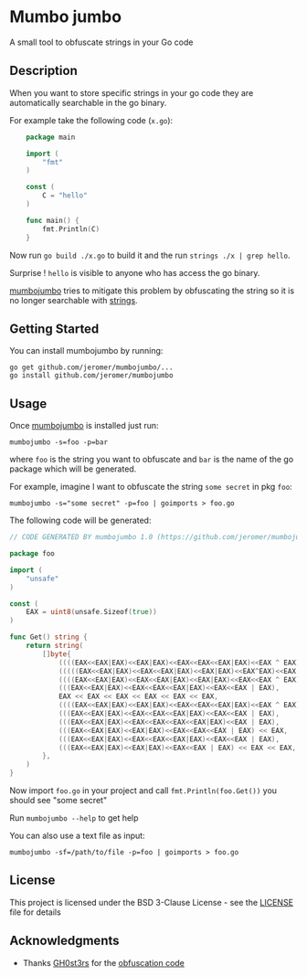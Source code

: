 # Mumbo jumbo

A small tool to obfuscate strings in your Go code

## Description

When you want to store specific strings in your go code they are automatically
searchable in the go binary.

For example take the following code (`x.go`):

```go
    package main

    import (
        "fmt"
    )

    const (
        C = "hello"
    )

    func main() {
        fmt.Println(C)
    }
```

Now run `go build ./x.go` to build it and the run `strings ./x | grep hello`.

Surprise ! `hello` is visible to anyone who has access the go binary.

[mumbojumbo](https://github.com/jeromer/mumbojumbo) tries to mitigate this
problem by obfuscating the string so it is no longer searchable with
[strings](https://linux.die.net/man/1/strings).


## Getting Started

You can install mumbojumbo by running:

    go get github.com/jeromer/mumbojumbo/...
	go install github.com/jeromer/mumbojumbo

## Usage

Once [mumbojumbo](https://github.com/jeromer/mumbojumbo) is installed just run:

    mumbojumbo -s=foo -p=bar

where `foo` is the string you want to obfuscate and `bar` is the name of the go
package which will be generated.

For example, imagine I want to obfuscate the string `some secret` in pkg
`foo`:

    mumbojumbo -s="some secret" -p=foo | goimports > foo.go

The following code will be generated:

```go
// CODE GENERATED BY mumbojumbo 1.0 (https://github.com/jeromer/mumbojumbo) DO NOT EDIT !!!!

package foo

import (
	"unsafe"
)

const (
	EAX = uint8(unsafe.Sizeof(true))
)

func Get() string {
	return string(
		[]byte{
			((((EAX<<EAX|EAX)<<EAX|EAX)<<EAX<<EAX<<EAX|EAX)<<EAX ^ EAX),
			(((((EAX<<EAX|EAX)<<EAX<<EAX|EAX)<<EAX|EAX)<<EAX^EAX)<<EAX | EAX),
			((((EAX<<EAX|EAX)<<EAX<<EAX|EAX)<<EAX|EAX)<<EAX<<EAX ^ EAX),
			(((EAX<<EAX|EAX)<<EAX<<EAX<<EAX|EAX)<<EAX<<EAX | EAX),
			EAX << EAX << EAX << EAX << EAX << EAX,
			((((EAX<<EAX|EAX)<<EAX|EAX)<<EAX<<EAX<<EAX|EAX)<<EAX ^ EAX),
			(((EAX<<EAX|EAX)<<EAX<<EAX<<EAX|EAX)<<EAX<<EAX | EAX),
			(((EAX<<EAX|EAX)<<EAX<<EAX<<EAX<<EAX|EAX)<<EAX | EAX),
			(((EAX<<EAX|EAX)<<EAX|EAX)<<EAX<<EAX<<EAX | EAX) << EAX,
			(((EAX<<EAX|EAX)<<EAX<<EAX<<EAX|EAX)<<EAX<<EAX | EAX),
			(((EAX<<EAX|EAX)<<EAX|EAX)<<EAX<<EAX | EAX) << EAX << EAX,
		},
	)
}

```

Now import `foo.go` in your project and call `fmt.Println(foo.Get())` you should
see "some secret"

Run `mumbojumbo --help` to get help

You can also use a text file as input:

    mumbojumbo -sf=/path/to/file -p=foo | goimports > foo.go

## License

This project is licensed under the BSD 3-Clause License - see the [LICENSE](LICENSE) file for details

## Acknowledgments

* Thanks [GH0st3rs](https://github.com/GH0st3rs) for the [obfuscation code](https://github.com/GH0st3rs/obfus/blob/master/obfus.go)
